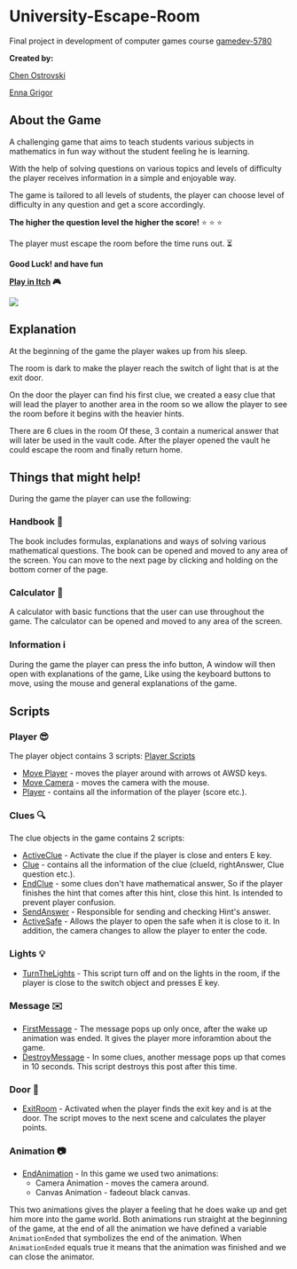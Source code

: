# University-Escape-Room
Final project in development of computer games course [gamedev-5780](https://github.com/erelsgl-at-ariel/gamedev-5780)

**Created by:**

[Chen Ostrovski](https://github.com/ChenOst)

[Enna Grigor](https://github.com/ennagrigor)

## About the Game

A challenging game that aims to teach students various subjects in mathematics in fun way without the student feeling he is learning.
  
With the help of solving questions on various topics and levels of difficulty the player receives
information in a simple and enjoyable way.

The game is tailored to all levels of students,
the player can choose level of difficulty in any question and get a score accordingly.

**The higher the question level the higher the score!** :star: :star: :star:

The player must escape the room before the time runs out. :hourglass_flowing_sand:

**Good Luck! and have fun**

**[Play in Itch](https://chenostrovski.itch.io/university-escape-room) :video_game:**

![](Game_Version_1.gif)



## Explanation

At the beginning of the game the player wakes up from his sleep.

The room is dark to make the player reach the switch of light that is at the exit door.

On the door the player can find his first clue, we
 created a easy clue that will lead the player to another area in the room
 so we allow the player to see the room before it begins with the heavier hints.
 
There are 6 clues in the room Of these, 3 contain a numerical answer that will later be used in the vault code.
After the player opened the vault he could escape the room and finally return home.

## Things that might help!
During the game the player can use the following:
### Handbook :closed_book:

The book includes formulas, explanations and ways of solving various mathematical questions.
 The book can be opened and moved to any area of the screen.
 You can move to the next page by clicking and holding on the bottom corner of the page.
 
### Calculator :1234:

A calculator with basic functions that the user can use throughout the game.
 The calculator can be opened and moved to any area of the screen.
 
### Information :information_source:
During the game the player can press the info button, A window will then open with explanations of the game, Like using
 the keyboard buttons to move, using the mouse and general explanations of the game.
 
## Scripts
### Player :sunglasses:
The player object contains 3 scripts: [Player Scripts](https://github.com/ChenOst/University-Escape-Room/tree/master/Assets/University%20Classroom/Scripts/Player)
- [Move Player](https://github.com/ChenOst/University-Escape-Room/blob/master/Assets/University%20Classroom/Scripts/Player/MovePlayer.cs) - moves the player around with arrows ot AWSD keys.
- [Move Camera](https://github.com/ChenOst/University-Escape-Room/blob/master/Assets/University%20Classroom/Scripts/Player/MoveCamera.cs) - moves the camera with the mouse.
- [Player](https://github.com/ChenOst/University-Escape-Room/blob/master/Assets/University%20Classroom/Scripts/Player/Player.cs) - contains all the information of the player (score etc.).

### Clues :mag:
The clue objects in the game contains 2 scripts:
- [ActiveClue](https://github.com/ChenOst/University-Escape-Room/blob/master/Assets/University%20Classroom/Scripts/ActiveClue.cs) - Activate the clue if the player is close and enters E key.
- [Clue](https://github.com/ChenOst/University-Escape-Room/blob/master/Assets/University%20Classroom/Scripts/Clue.cs) - contains all the information of the clue (clueId, rightAnswer, Clue question etc.).
- [EndClue](https://github.com/ChenOst/University-Escape-Room/blob/master/Assets/University%20Classroom/Scripts/Clues/EndClue.cs) - some clues don't have mathematical answer, 
So if the player finishes the hint that comes after this hint, close this hint. Is intended to prevent player confusion.
- [SendAnswer](https://github.com/ChenOst/University-Escape-Room/blob/master/Assets/University%20Classroom/Scripts/Clues/SendAnswer.cs) - Responsible for sending and checking Hint's answer.
- [ActiveSafe](https://github.com/ChenOst/University-Escape-Room/blob/master/Assets/University%20Classroom/Scripts/Clues/ActiveSafe.cs) - Allows the player to open the safe when it is close to it. In addition,
 the camera changes to allow the player to enter the code.

### Lights :bulb:
- [TurnTheLights](https://github.com/ChenOst/University-Escape-Room/blob/master/Assets/University%20Classroom/Scripts/TurnTheLights.cs) -
This script turn off and on the lights in the room, if the player is close to the switch object and presses E key.

### Message :envelope:
- [FirstMessage](https://github.com/ChenOst/University-Escape-Room/blob/master/Assets/University%20Classroom/Scripts/FirstMessage.cs) -
The message pops up only once, after the wake up animation was ended. It gives the player more inforamtion about the game.
- [DestroyMessage](https://github.com/ChenOst/University-Escape-Room/blob/master/Assets/University%20Classroom/Scripts/Messages/DestroyMessage.cs) - In some clues,
 another message pops up that comes in 10 seconds. This script destroys this post after this time.
 
### Door :door:
- [ExitRoom](https://github.com/ChenOst/University-Escape-Room/blob/master/Assets/University%20Classroom/Scripts/ExitRoom.cs) - Activated when the player finds the exit key and is at the door.
 The script moves to the next scene and calculates the player points.
 
### Animation :camera:
- [EndAnimation](https://github.com/ChenOst/University-Escape-Room/blob/master/Assets/University%20Classroom/Scripts/EndAnimation.cs) - 
In this game we used two animations:
    - Camera Animation - moves the camera around.
    - Canvas Animation - fadeout black canvas.
    
This two animations gives the player a feeling that he does wake up and get him more into the game world.
Both animations run straight at the beginning of the game, at the end of all the animation we have defined
 a variable `AnimationEnded` that symbolizes the end of the animation.
 When `AnimationEnded` equals true it means that the animation was finished and we can close the animator.
